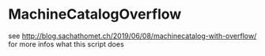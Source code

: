 # MachineCatalogOverflow

see http://blog.sachathomet.ch/2019/06/08/machinecatalog-with-overflow/ for more infos what this script does
